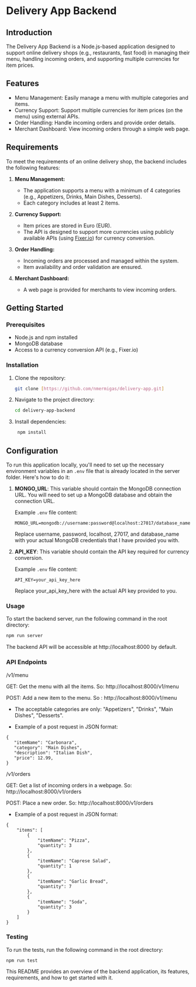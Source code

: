 # Delivery App Backend

## Introduction

The Delivery App Backend is a Node.js-based application designed to support online delivery shops (e.g., restaurants, fast food) in managing their menu, handling incoming orders, and supporting multiple currencies for item prices.

## Features

- Menu Management: Easily manage a menu with multiple categories and items.
- Currency Support: Support multiple currencies for item prices (on the menu) using external APIs.
- Order Handling: Handle incoming orders and provide order details.
- Merchant Dashboard: View incoming orders through a simple web page.

## Requirements

To meet the requirements of an online delivery shop, the backend includes the following features:

1. **Menu Management:**
   - The application supports a menu with a minimum of 4 categories (e.g., Appetizers, Drinks, Main Dishes, Desserts).
   - Each category includes at least 2 items.

2. **Currency Support:**
   - Item prices are stored in Euro (EUR).
   - The API is designed to support more currencies using publicly available APIs (using [Fixer.io](http://fixer.io)) for currency conversion.

3. **Order Handling:**
   - Incoming orders are processed and managed within the system.
   - Item availability and order validation are ensured.

4. **Merchant Dashboard:**
   - A web page is provided for merchants to view incoming orders.

## Getting Started

### Prerequisites

- Node.js and npm installed
- MongoDB database
- Access to a currency conversion API (e.g., Fixer.io)

### Installation

1. Clone the repository:

   ```bash
   git clone [https://github.com/nmermigas/delivery-app.git]
   
2. Navigate to the project directory:
    ```bash
    cd delivery-app-backend

3. Install dependencies:
   ```bash
    npm install


## Configuration

To run this application locally, you'll need to set up the necessary environment variables in an `.env` file that is already located in the server folder. Here's how to do it:

1. **MONGO_URL**: This variable should contain the MongoDB connection URL. You will need to set up a MongoDB database and obtain the connection URL.

   Example `.env` file content:
   ```env
   MONGO_URL=mongodb://username:password@localhost:27017/database_name
   ```
   
   Replace username, password, localhost, 27017, and database_name with your actual MongoDB credentials that I have provided you with.

2. **API_KEY**:  This variable should contain the API key required for currency conversion.

   Example `.env` file content:
   ```env
   API_KEY=your_api_key_here
   ```
   Replace your_api_key_here with the actual API key provided to you.


### Usage

To start the backend server, run the following command in the root directory:


 ```bash
 npm run server
```

The backend API will be accessible at http://localhost:8000 by default.

### API Endpoints

/v1/menu

GET: Get the menu with all the items. So: http://localhost:8000/v1/menu

POST: Add a new item to the menu. So : http://localhost:8000/v1/menu

 - The acceptable categories are only: "Appetizers", "Drinks", "Main Dishes", "Desserts".

 - Example of a post request in JSON format:

```
{
   "itemName": "Carbonara",
   "category": "Main Dishes",
   "description": "Italian Dish",
   "price": 12.99,
}
```

/v1/orders

GET: Get a list of incoming orders in a webpage. So: http://localhost:8000/v1/orders

POST: Place a new order. So: http://localhost:8000/v1/orders

- Example of a post request in JSON format:

```
{
    "items": [
        {
            "itemName": "Pizza",
            "quantity": 3
        },
        {
            "itemName": "Caprese Salad",
            "quantity": 1
        },
        {
            "itemName": "Garlic Bread",
            "quantity": 7
        },
        {
            "itemName": "Soda",
            "quantity": 3
        }
    ]
}
```

### Testing

To run the tests, run the following command in the root directory:
```
npm run test
```

This README provides an overview of the backend application, its features, requirements, and how to get started with it.




